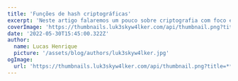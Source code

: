 ```yaml
---
title: 'Funções de hash criptográficas'
excerpt: 'Neste artigo falaremos um pouco sobre criptografia com foco em funções de hash, suas diferenças para outros algoritmos criptográficos e para que elas são úteis.'
coverImage: 'https://thumbnails.luk3skyw4lker.com/api/thumbnail.png?title=**Funções%20de%20hash**%20criptográficas&images=https://cdn.iconscout.com/icon/free/png-256/recovery-key-1824312-1545968.png'
date: '2022-05-30T15:45:00.322Z'
author:
  name: Lucas Henrique
  picture: '/assets/blog/authors/luk3skyw4lker.jpg'
ogImage:
  url: 'https://thumbnails.luk3skyw4lker.com/api/thumbnail.png?title=**Fun%C3%A7%C3%B5es%20de%20hash**%20criptogr%C3%A1ficas&images=https://cdn.iconscout.com/icon/free/png-256/recovery-key-1824312-1545968.png'
---
```

